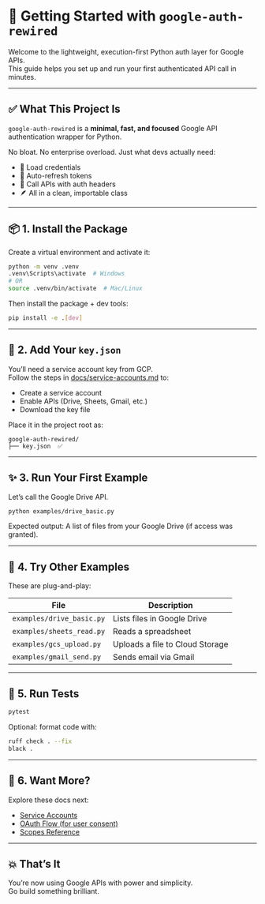 # 🚀 Getting Started with `google-auth-rewired`

Welcome to the lightweight, execution-first Python auth layer for Google APIs.  
This guide helps you set up and run your first authenticated API call in minutes.

---

## ✅ What This Project Is

`google-auth-rewired` is a **minimal, fast, and focused** Google API authentication wrapper for Python.

No bloat. No enterprise overload. Just what devs actually need:

- 🔐 Load credentials
- 🔁 Auto-refresh tokens
- 🧾 Call APIs with auth headers
- 🪶 All in a clean, importable class

---

## 📦 1. Install the Package

Create a virtual environment and activate it:

```bash
python -m venv .venv
.venv\Scripts\activate  # Windows
# OR
source .venv/bin/activate  # Mac/Linux
```

Then install the package + dev tools:

```bash
pip install -e .[dev]
```

---

## 🔐 2. Add Your `key.json`

You’ll need a service account key from GCP.  
Follow the steps in [docs/service-accounts.md](./service-accounts.md) to:

- Create a service account
- Enable APIs (Drive, Sheets, Gmail, etc.)
- Download the key file

Place it in the project root as:

```
google-auth-rewired/
├── key.json  ✅
```

---

## ✨ 3. Run Your First Example

Let’s call the Google Drive API.

```bash
python examples/drive_basic.py
```

Expected output: A list of files from your Google Drive (if access was granted).

---

## 🧠 4. Try Other Examples

These are plug-and-play:

| File | Description |
|------|-------------|
| `examples/drive_basic.py` | Lists files in Google Drive |
| `examples/sheets_read.py` | Reads a spreadsheet |
| `examples/gcs_upload.py` | Uploads a file to Cloud Storage |
| `examples/gmail_send.py` | Sends email via Gmail |

---

## 🧪 5. Run Tests

```bash
pytest
```

Optional: format code with:

```bash
ruff check . --fix
black .
```

---

## 🧭 6. Want More?

Explore these docs next:

- [Service Accounts](./service-accounts.md)
- [OAuth Flow (for user consent)](./oauth-flow.md)
- [Scopes Reference](./scopes-reference.md)

---

## 💥 That’s It

You’re now using Google APIs with power and simplicity.  
Go build something brilliant.